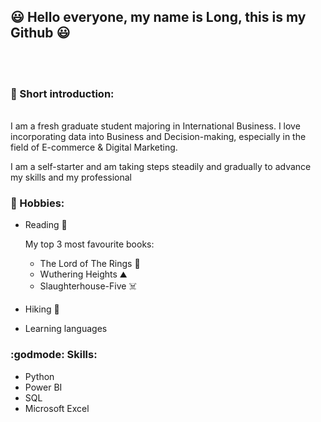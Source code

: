 ## :smiley: Hello everyone, my name is Long, this is my Github :smiley:
<br> <br />
### :notebook: Short introduction: 
<br>I am a fresh graduate student majoring in International Business. I love incorporating data into Business and Decision-making, especially in the field of E-commerce & Digital Marketing. 

I am a self-starter and am taking steps steadily and gradually to advance my skills and my professional <br />
### :flags: Hobbies:
* Reading :book:
  
  My top 3 most favourite books: 
  - The Lord of The Rings :ring:
  - Wuthering Heights ⛰️
  - Slaughterhouse-Five ☠️
* Hiking :walking:
* Learning languages 

### :godmode: Skills:
* Python
* Power BI
* SQL
* Microsoft Excel


